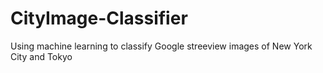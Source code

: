 # CityImage-Classifier
Using machine learning to classify Google streeview images of New York City and Tokyo
